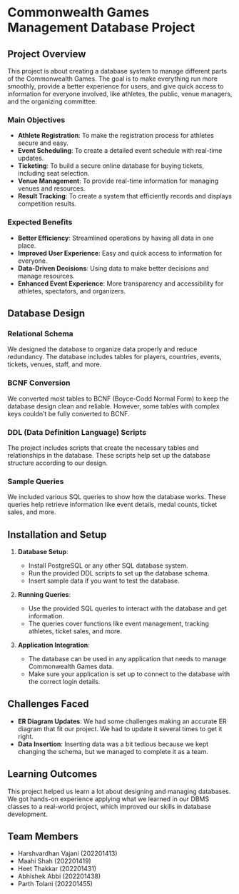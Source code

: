 # Commonwealth Games Management Database Project

## Project Overview
This project is about creating a database system to manage different parts of the Commonwealth Games. The goal is to make everything run more smoothly, provide a better experience for users, and give quick access to information for everyone involved, like athletes, the public, venue managers, and the organizing committee.

### Main Objectives
- **Athlete Registration**: To make the registration process for athletes secure and easy.
- **Event Scheduling**: To create a detailed event schedule with real-time updates.
- **Ticketing**: To build a secure online database for buying tickets, including seat selection.
- **Venue Management**: To provide real-time information for managing venues and resources.
- **Result Tracking**: To create a system that efficiently records and displays competition results.

### Expected Benefits
- **Better Efficiency**: Streamlined operations by having all data in one place.
- **Improved User Experience**: Easy and quick access to information for everyone.
- **Data-Driven Decisions**: Using data to make better decisions and manage resources.
- **Enhanced Event Experience**: More transparency and accessibility for athletes, spectators, and organizers.

## Database Design

### Relational Schema
We designed the database to organize data properly and reduce redundancy. The database includes tables for players, countries, events, tickets, venues, staff, and more.

### BCNF Conversion
We converted most tables to BCNF (Boyce-Codd Normal Form) to keep the database design clean and reliable. However, some tables with complex keys couldn’t be fully converted to BCNF.

### DDL (Data Definition Language) Scripts
The project includes scripts that create the necessary tables and relationships in the database. These scripts help set up the database structure according to our design.

### Sample Queries
We included various SQL queries to show how the database works. These queries help retrieve information like event details, medal counts, ticket sales, and more.

## Installation and Setup

1. **Database Setup**: 
   - Install PostgreSQL or any other SQL database system.
   - Run the provided DDL scripts to set up the database schema.
   - Insert sample data if you want to test the database.

2. **Running Queries**:
   - Use the provided SQL queries to interact with the database and get information.
   - The queries cover functions like event management, tracking athletes, ticket sales, and more.

3. **Application Integration**:
   - The database can be used in any application that needs to manage Commonwealth Games data.
   - Make sure your application is set up to connect to the database with the correct login details.

## Challenges Faced
- **ER Diagram Updates**: We had some challenges making an accurate ER diagram that fit our project. We had to update it several times to get it right.
- **Data Insertion**: Inserting data was a bit tedious because we kept changing the schema, but we managed to complete it as a team.

## Learning Outcomes
This project helped us learn a lot about designing and managing databases. We got hands-on experience applying what we learned in our DBMS classes to a real-world project, which improved our skills in database development.

## Team Members
- Harshvardhan Vajani (202201413)
- Maahi Shah (202201419)
- Heet Thakkar (202201431)
- Abhishek Abbi (202201438)
- Parth Tolani (202201455)

